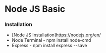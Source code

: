 Node JS Basic
===================================================

### Installation 

* [Node JS Installation]https://nodejs.org/en/
* Node Terminal - npm install node-cmd
* Express - npm install express --save